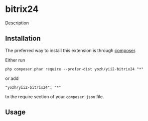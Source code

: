bitrix24
========
Description

Installation
------------

The preferred way to install this extension is through [composer](http://getcomposer.org/download/).

Either run

```
php composer.phar require --prefer-dist yozh/yii2-bitrix24 "*"
```

or add

```
"yozh/yii2-bitrix24": "*"
```

to the require section of your `composer.json` file.


Usage
-----